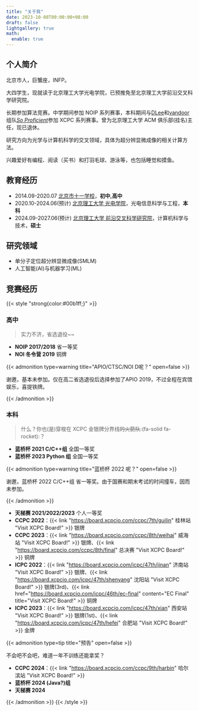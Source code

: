 ```yaml
---
title: "关于我"
date: 2023-10-08T00:00:00+08:00
draft: false
lightgallery: true
math:
  enable: true
---
```


## 个人简介

北京市人，巨蟹座，INFP。

大四学生，现就读于北京理工大学光电学院，已预推免至北京理工大学前沿交叉科学研究院。

长期参加算法竞赛。中学期间参加 NOIP 系列赛事，本科期间与[DLee](https://codeforces.com/profile/Durant_Lee)和[vandoor](https://codeforces.com/profile/vandoor)组队[_So Proficient_](https:skqliao.github.io/team-wiki)参加 XCPC 系列赛事。曾为北京理工大学 ACM 俱乐部(挂名)主任，现已退休。

研究方向为光学与计算机科学的交叉领域，具体为超分辨显微成像的相关计算方法。

兴趣爱好有编程、阅读（买书）和打羽毛球、游泳等，也包括睡觉和摸鱼。

## 教育经历

- 2014.09-2020.07 [北京市十一学校](https://www.bnds.cn)，**初中,高中**
- 2020.10-2024.06(预计) [北京理工大学 光电学院](https://opt.bit.edu.cn)，光电信息科学与工程，**本科**
- 2024.09-2027.06(预计) [北京理工大学 前沿交叉科学研究院](https://arims.bit.edu.cn)，计算机科学与技术，**硕士**

## 研究领域

- 单分子定位超分辨显微成像(SMLM)
- 人工智能(AI)与机器学习(ML)

## 竞赛经历

{{< style "strong{color:#00b1ff;}" >}}

### 高中

> 实力不济，省选退役~~

- **NOIP 2017/2018** 省一等奖
- **NOI 冬令营 2019** 铜牌

{{< admonition type=warning title="APIO/CTSC/NOI D呢？" open=false >}}

谢邀，基本未参加。仅在高二省选退役后选择参加了APIO 2019，不过全程在宾馆娱乐，喜提铁牌。

{{< /admonition >}}

### 本科

> 什么？你也(是)穿梭在 XCPC 金银牌分界线~~的火箭队~~:(fa-solid fa-rocket):？

- **蓝桥杯 2021 C/C++组** 全国一等奖
- **蓝桥杯 2023 Python 组** 全国一等奖

{{< admonition type=warning title="蓝桥杯 2022 呢？" open=false >}}

谢邀，蓝桥杯 2022 C/C++组 省一等奖。由于国赛和期末考试的时间撞车，因而未参加。

{{< /admonition >}}

- **天梯赛 2021/2022/2023** 个人一等奖
- **CCPC 2022**：{{< link "https://board.xcpcio.com/ccpc/7th/guilin" 桂林站 "Visit XCPC Board!" >}} 银牌
- **CCPC 2023**：{{< link "https://board.xcpcio.com/ccpc/8th/weihai" 威海站 "Visit XCPC Board!" >}} 银牌、{{< link "https://board.xcpcio.com/ccpc/8th/final" 总决赛 "Visit XCPC Board!" >}} 铜牌
- **ICPC 2022**：{{< link "https://board.xcpcio.com/icpc/47th/jinan" 济南站 "Visit XCPC Board!" >}} 银牌、{{< link "https://board.xcpcio.com/icpc/47th/shenyang" 沈阳站 "Visit XCPC Board!" >}} 银牌(3rd)、{{< link href="https://board.xcpcio.com/icpc/46th/ec-final" content="EC Final" title="Visit XCPC Board!" >}} 铜牌
- **ICPC 2023**：{{< link "https://board.xcpcio.com/icpc/47th/xian" 西安站 "Visit XCPC Board!" >}} 银牌(1st)、{{< link "https://board.xcpcio.com/icpc/47th/hefei" 合肥站 "Visit XCPC Board!" >}} 金牌

{{< admonition type=tip title="预告" open=false >}}

不会吧不会吧，难道一年不训练还能拿奖？

- **CCPC 2024**：{{< link "https://board.xcpcio.com/ccpc/9th/harbin" 哈尔滨站 "Visit XCPC Board!" >}}
- **蓝桥杯 2024 (Java?)组**
- **天梯赛 2024**

{{< /admonition >}}
{{< /style >}}

